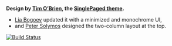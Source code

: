 **Design by [Tim O’Brien](http://t413.com/), the [SinglePaged theme](https://github.com/t413/SinglePaged).**
- [Lia Bogoev](https://github.com/bogoli/bogoli.github.io) updated it with a minimized and monochrome UI,
- and [Peter Solymos](https://github.com/psolymos/psolymos.github.io) designed the two-column layout at the top.


[![Build Status](https://travis-ci.org/abremges/abremges.github.io.svg)](https://travis-ci.org/abremges/abremges.github.io)
